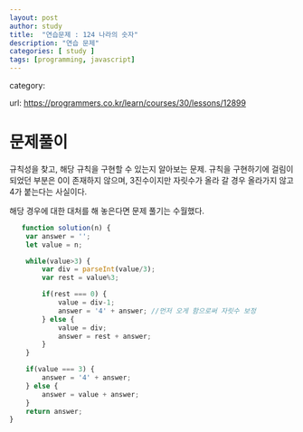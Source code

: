 ```yaml
---
layout: post
author: study
title:  "연습문제 : 124 나라의 숫자"
description: "연습 문제"
categories: [ study ]
tags: [programming, javascript]
---
```

category: 

 url: https://programmers.co.kr/learn/courses/30/lessons/12899


# 문제풀이
  규칙성을 찾고, 해당 규칙을 구현할 수 있는지 알아보는 문제.
  규칙을 구현하기에 걸림이 되었던 부분은 0이 존재하지 않으며, 3진수이지만 자릿수가 올라 갈 경우 올라가지 않고 4가 붙는다는 사실이다.

  해당 경우에 대한 대처를 해 놓은다면 문제 풀기는 수월했다.

```javascript
   function solution(n) {
    var answer = '';
    let value = n;

    while(value>3) {
        var div = parseInt(value/3);
        var rest = value%3;

        if(rest === 0) {
            value = div-1;
            answer = '4' + answer; //먼저 오게 함으로써 자릿수 보정
        } else {
            value = div;
            answer = rest + answer;
        }
    }

    if(value === 3) {
        answer = '4' + answer;
    } else {
        answer = value + answer;
    }
    return answer;
}
```
